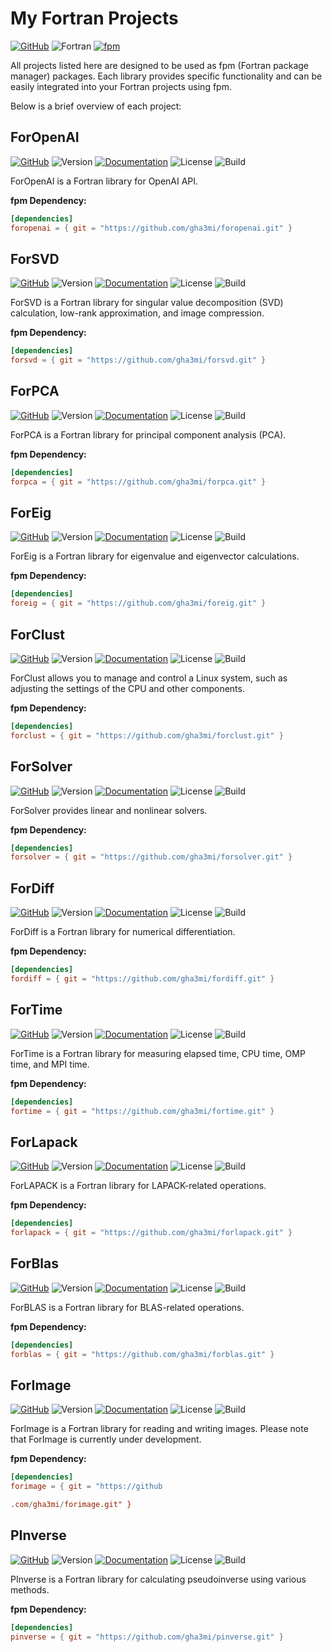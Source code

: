 # My Fortran Projects
[![GitHub](https://img.shields.io/badge/GitHub-gha3mi-blue.svg?style=social&logo=github)](https://github.com/gha3mi)
![Fortran](https://img.shields.io/badge/Fortran-734f96?logo=fortran&style=flat)
[![fpm](https://img.shields.io/badge/fpm-Fortran_package_manager-734f96)](https://fpm.fortran-lang.org)

All projects listed here are designed to be used as fpm (Fortran package manager) packages. Each library provides specific functionality and can be easily integrated into your Fortran projects using fpm.

Below is a brief overview of each project:

## ForOpenAI

[![GitHub](https://img.shields.io/badge/GitHub-ForOpenAI-blue.svg?style=social&logo=github)](https://github.com/gha3mi/foropenai)
![Version](https://img.shields.io/github/v/tag/gha3mi/foropenai?color=blue&logo=github&style=flat)
[![Documentation](https://img.shields.io/badge/ford-Documentation%20-blueviolet.svg)](https://gha3mi.github.io/foropenai/)
![License](https://img.shields.io/github/license/gha3mi/foropenai?color=green)
![Build](https://github.com/gha3mi/foropenai/workflows/ci/badge.svg)

<!-- <img alt="ForOpenAI" src="https://github.com/gha3mi/foropenai/raw/main/media/logo.png" width="640"> -->

ForOpenAI is a Fortran library for OpenAI API.

**fpm Dependency:**
```toml
[dependencies]
foropenai = { git = "https://github.com/gha3mi/foropenai.git" }
```

## ForSVD

[![GitHub](https://img.shields.io/badge/GitHub-ForSVD-blue.svg?style=social&logo=github)](https://github.com/gha3mi/forsvd)
![Version](https://img.shields.io/github/v/tag/gha3mi/forsvd?color=blue&logo=github&style=flat)
[![Documentation](https://img.shields.io/badge/ford-Documentation%20-blueviolet.svg)](https://gha3mi.github.io/forsvd/)
![License](https://img.shields.io/github/license/gha3mi/forsvd?color=green)
![Build](https://github.com/gha3mi/forsvd/workflows/ci/badge.svg)

<!-- <img alt="ForSVD" src="https://github.com/gha3mi/forsvd/raw/main/media/logo.png" width="640"> -->

ForSVD is a Fortran library for singular value decomposition (SVD) calculation, low-rank approximation, and image compression.

**fpm Dependency:**
```toml
[dependencies]
forsvd = { git = "https://github.com/gha3mi/forsvd.git" }
```

## ForPCA

[![GitHub](https://img.shields.io/badge/GitHub-ForPCA-blue.svg?style=social&logo=github)](https://github.com/gha3mi/forpca)
![Version](https://img.shields.io/github/v/tag/gha3mi/forpca?color=blue&logo=github&style=flat)
[![Documentation](https://img.shields.io/badge/ford-Documentation%20-blueviolet.svg)](https://gha3mi.github.io/forpca/)
![License](https://img.shields.io/github/license/gha3mi/forpca?color=green)
![Build](https://github.com/gha3mi/forpca/workflows/ci/badge.svg)

<!-- <img alt="ForPCA" src="https://github.com/gha3mi/forpca/raw/main/media/logo.png" width="640"> -->

ForPCA is a Fortran library for principal component analysis (PCA).

**fpm Dependency:**
```toml
[dependencies]
forpca = { git = "https://github.com/gha3mi/forpca.git" }
```

## ForEig

[![GitHub](https://img.shields.io/badge/GitHub-ForEig-blue.svg?style=social&logo=github)](https://github.com/gha3mi/foreig)
![Version](https://img.shields.io/github/v/tag/gha3mi/foreig?color=blue&logo=github&style=flat)
[![Documentation](https://img.shields.io/badge/ford-Documentation%20-blueviolet.svg)](https://gha3mi.github.io/foreig/)
![License](https://img.shields.io/github/license/gha3mi/foreig?color=green)
![Build](https://github.com/gha3mi/foreig/workflows/ci/badge.svg)

<!-- <img alt="ForEig" src="https://github.com/gha3mi/foreig/raw/main/media/logo.png" width="640"> -->

ForEig is a Fortran library for eigenvalue and eigenvector calculations.

**fpm Dependency:**
```toml
[dependencies]
foreig = { git = "https://github.com/gha3mi/foreig.git" }
```

## ForClust

[![GitHub](https://img.shields.io/badge/GitHub-ForClust-blue.svg?style=social&logo=github)](https://github.com/gha3mi/forclust)
![Version](https://img.shields.io/github/v/tag/gha3mi/forclust?color=blue&logo=github&style=flat)
[![Documentation](https://img.shields.io/badge/ford-Documentation%20-blueviolet.svg)](https://gha3mi.github.io/forclust/)
![License](https://img.shields.io/github/license/gha3mi/forclust?color=green)
![Build](https://github.com/gha3mi/forclust/workflows/ci/badge.svg)

<!-- <img alt="ForClust" src="https://github.com/gha3mi/forclust/raw/main/media/logo.png" width="640"> -->

ForClust allows you to manage and control a Linux system, such as adjusting the settings of the CPU and other components.

**fpm Dependency:**
```toml
[dependencies]
forclust = { git = "https://github.com/gha3mi/forclust.git" }
```

## ForSolver

[![GitHub](https://img.shields.io/badge/GitHub-ForSolver-blue.svg?style=social&logo=github)](https://github.com/gha3mi/forsolver)
![Version](https://img.shields.io/github/v/tag/gha3mi/forsolver?color=blue&logo=github&style=flat)
[![Documentation](https://img.shields.io/badge/ford-Documentation%20-blueviolet.svg)](https://gha3mi.github.io/forsolver/)
![License](https://img.shields.io/github/license/gha3mi/forsolver?color=green)
![Build](https://github.com/gha3mi/forsolver/workflows/ci/badge.svg)

<!-- <img alt="ForSolver" src="https://github.com/gha3mi/forsolver/raw/main/media/logo.png" width="640"> -->

ForSolver provides linear and nonlinear solvers.

**fpm Dependency:**
```toml
[dependencies]
forsolver = { git = "https://github.com/gha3mi/forsolver.git" }
```

## ForDiff

[![GitHub](https://img.shields.io/badge/GitHub-ForDiff-blue.svg?style=social&logo=github)](https://github.com/gha3mi/fordiff)
![Version](https://img.shields.io/github/v/tag/gha3mi/fordiff?color=blue&logo=github&style=flat)
[![Documentation](https://img.shields.io/badge/ford-Documentation%20-blueviolet.svg)](https://gha3mi.github.io/fordiff/)
![License](https://img.shields.io/github/license/gha3mi/fordiff?color=green)
![Build](https://github.com/gha3mi/fordiff/workflows/ci/badge.svg)

<!-- <img alt="ForDiff" src="https://github.com/gha3mi/fordiff/raw/main/media/logo.png" width="640"> -->

ForDiff is a Fortran library for numerical differentiation.

**fpm Dependency:**
```toml
[dependencies]
fordiff = { git = "https://github.com/gha3mi/fordiff.git" }
```

## ForTime

[![GitHub](https://img.shields.io/badge/GitHub-ForTime-blue.svg?style=social&logo=github)](https://github.com/gha3mi/fortime)
![Version](https://img.shields.io/github/v/tag/gha3mi/fortime?color=blue&logo=github&style=flat)
[![Documentation](https://img.shields.io/badge/ford-Documentation%20-blueviolet.svg)](https://gha3mi.github.io/fortime/)
![License](https://img.shields.io/github/license/gha3mi/fortime?color=green)
![Build](https://github.com/gha3mi/fortime/workflows/ci/badge.svg)

<!-- <img alt="ForTime" src="https://github.com/gha3mi/fortime/raw/main/media/logo.png" width="640"> -->

ForTime is a Fortran library for measuring elapsed time, CPU time, OMP time, and MPI time.

**fpm Dependency:**
```toml
[dependencies]
fortime = { git = "https://github.com/gha3mi/fortime.git" }
```

## ForLapack

[![GitHub](https://img.shields.io/badge/GitHub-ForLapack-blue.svg?style=social&logo=github)](https://github.com/gha3mi/forlapack)
![Version](https://img.shields.io/github/v/tag/gha3mi/forlapack?color=blue&logo=github&style=flat)
[![Documentation](https://img.shields.io/badge/ford-Documentation%20-blueviolet.svg)](https://gha3mi.github.io/forlapack/)
![License](https://img.shields.io/github/license/gha3mi/forlapack?color=green)
![Build](https://github.com/gha3mi/forlapack/workflows/ci/badge.svg)

<!-- <img alt="ForLapack" src="https://github.com/gha3mi/forlapack/raw/main/media/logo.png" width="640"> -->

ForLAPACK is a Fortran library for LAPACK-related operations.

**fpm Dependency:**
```toml
[dependencies]
forlapack = { git = "https://github.com/gha3mi/forlapack.git" }
```

## ForBlas

[![GitHub](https://img.shields.io/badge/GitHub-ForBlas-blue.svg?style=social&logo=github)](https://github.com/gha3mi/forblas)
![Version](https://img.shields.io/github/v/tag/gha3mi/forblas?color=blue&logo=github&style=flat)
[![Documentation](https://img.shields.io/badge/ford-Documentation%20-blueviolet.svg)](https://gha3mi.github.io/forblas/)
![License](https://img.shields.io/github/license/gha3mi/forblas?color=green)
![Build](https://github.com/gha3mi/forblas/workflows/ci/badge.svg)

<!-- <img alt="ForBlas" src="https://github.com/gha3mi/forblas/raw/main/media/logo.png" width="640"> -->

ForBLAS is a Fortran library for BLAS-related operations.

**fpm Dependency:**
```toml
[dependencies]
forblas = { git = "https://github.com/gha3mi/forblas.git" }
```

## ForImage

[![GitHub](https://img.shields.io/badge/GitHub-ForImage-blue.svg?style=social&logo=github)](https://github.com/gha3mi/forimage)
![Version](https://img.shields.io/github/v/tag/gha3mi/forimage?color=blue&logo=github&style=flat)
[![Documentation](https://img.shields.io/badge/ford-Documentation%20-blueviolet.svg)](https://gha3mi.github.io/forimage/)
![License](https://img.shields.io/github/license/gha3mi/forimage?color=green)
![Build](https://github.com/gha3mi/forimage/workflows/ci/badge.svg)

<!-- <img alt="ForImage" src="https://github.com/gha3mi/forimage/raw/main/media/logo.png" width="640"> -->

ForImage is a Fortran library for reading and writing images. Please note that ForImage is currently under development.

**fpm Dependency:**
```toml
[dependencies]
forimage = { git = "https://github

.com/gha3mi/forimage.git" }
```

## PInverse

[![GitHub](https://img.shields.io/badge/GitHub-PInverse-blue.svg?style=social&logo=github)](https://github.com/gha3mi/pinverse)
![Version](https://img.shields.io/github/v/tag/gha3mi/pinverse?color=blue&logo=github&style=flat)
[![Documentation](https://img.shields.io/badge/ford-Documentation%20-blueviolet.svg)](https://gha3mi.github.io/pinverse/)
![License](https://img.shields.io/github/license/gha3mi/pinverse?color=green)
![Build](https://github.com/gha3mi/pinverse/workflows/ci/badge.svg)

<!-- <img alt="PInverse" src="https://github.com/gha3mi/pinverse/raw/main/media/logo.png" width="640"> -->

PInverse is a Fortran library for calculating pseudoinverse using various methods.

**fpm Dependency:**
```toml
[dependencies]
pinverse = { git = "https://github.com/gha3mi/pinverse.git" }
```
